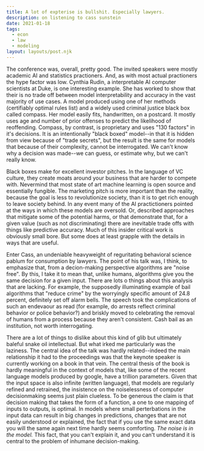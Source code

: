 ```yaml
---
title: A lot of expterise is bullshit. Especially lawyers.  
description: on listening to cass sunstein 
date: 2021-01-18
tags:
  - econ
  - law
  - modeling 
layout: layouts/post.njk
---
```


The conference was, overall, pretty good. The invited speakers were mostly academic AI and statistics practioners. And, as with most actual practioners the hype factor was low. Cynthia Rudin, a interpretable AI computer scientists at Duke, is one interesting example. She has worked to show that their is no trade off between model interpretability and accuracy in the vast majority of use cases. A model produced using one of her methods (certifiably optimal rules list) and a widely used criminal justice black box called compass. Her model easily fits, handwritten, on a postcard. It mostly uses age and number of prior offenses to predict the likelihood of reoffending. Compass, by contrast, is proprietary and uses "130 factors" in it's decisions. It is an intentionally "black boxed" model--in that it is hidden from view because of "trade secrets", but the result is the same for models that because of their complexity, cannot be interrogated. We can't know why a decision was made--we can guess, or estimate why, but we can't really know. 

Black boxes make for excellent investor pitches. In the language of VC culture, they create moats around your business that are harder to compete with. Nevermind that most state of art machine learning is open source and essentially fungible. The marketing pitch is more important than the reality, because the goal is less to revolutionize society, than it is to get rich enough to leave society behind. In any event many of the AI practictioners pointed at the ways in which these models are oversold. Or, described approaches that mitigate some of the potential harms, or that demonstrate that, for a given value (such as not discriminating) there are inevitable trade offs with things like predictive accuracy. Much of this insider critical work is obviously small bore. But some does at least grapple with the details in ways that are useful. 

Enter Cass, an undeniable heavyweight of reguritating behavioral science pablum for consumption by lawyers.  The point of his talk was, I think, to emphasize that, from a decion-making perspective algorithms are "noise free". By this, I take it to mean that, unlike humans, algorithms give you the same decision for a given input. There are lots o things about this analysis that are lacking. For example, the supposedly illuminating example of bail algorithms that "reduce crime" by the worryingly specific amount of 24.8 percent, definitely set off alarm bells. The speech took the complications of such an endevaour as read (for example, do arrests reflect criminal behavior or police behavior?) and briskly moved to celebrating the removal of humans from a process because they aren't consistent. Cash bail as an institution, not worth interrogating. 

There are a lot of things to dislike about this kind of glib but ultimately baleful snake oil intellectual. But what irked me particularly was the laziness. The central idea of the talk was hardly related--indeed the main relationship it had to the proceedings was that the keynote speaker is currently working on a book in that vein. The central thesis of the book is hardly meaningful in the context of models that, like some of the recent language models produced by google, have a trillion parameters. Given that the input space is also infinite (written language), that models are regularly refined and retrained, the insistence on the noiselessness of computer decisionmaking seems just plain clueless. To be generous the claim is that decision making that takes the form of a function, a one to one mapping of inputs to outputs, is optimal. In models where small perterbations in the input data can result in big changes in predictions, changes that are not easily understood or explained, the fact that if you use the same exact data you will the same again next time hardly seems comforting. *The noise is in the model.* This fact, that you can't explain it, and you can't understand it is central to the problem of inhumane decision-making.